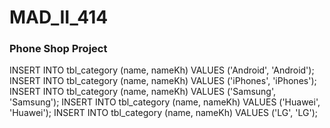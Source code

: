 
# MAD_II_414

### Phone Shop Project

INSERT INTO tbl_category (name, nameKh) VALUES ('Android', 'Android');
INSERT INTO tbl_category (name, nameKh) VALUES ('iPhones', 'iPhones');
INSERT INTO tbl_category (name, nameKh) VALUES ('Samsung', 'Samsung');
INSERT INTO tbl_category (name, nameKh) VALUES ('Huawei', 'Huawei');
INSERT INTO tbl_category (name, nameKh) VALUES ('LG', 'LG');

